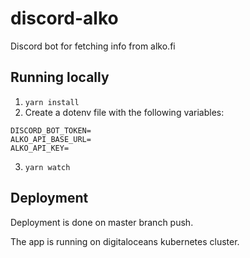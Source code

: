 # discord-alko
Discord bot for fetching info from alko.fi

## Running locally

1. `yarn install`
2. Create a dotenv file with the following variables:
```
DISCORD_BOT_TOKEN=
ALKO_API_BASE_URL=
ALKO_API_KEY=
```
3. `yarn watch`

## Deployment

Deployment is done on master branch push.

The app is running on digitaloceans kubernetes cluster.
